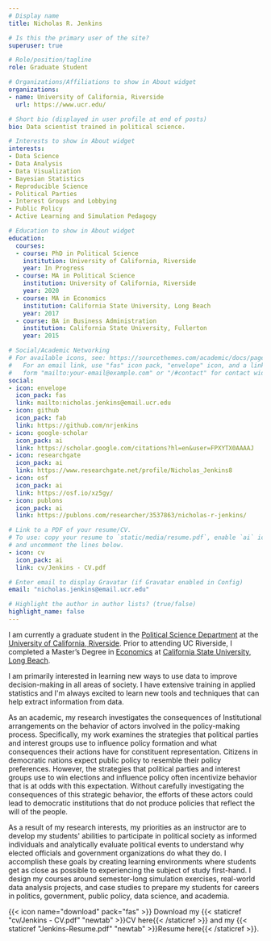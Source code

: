 ```yaml
---
# Display name
title: Nicholas R. Jenkins

# Is this the primary user of the site?
superuser: true

# Role/position/tagline
role: Graduate Student

# Organizations/Affiliations to show in About widget
organizations:
- name: University of California, Riverside
  url: https://www.ucr.edu/

# Short bio (displayed in user profile at end of posts)
bio: Data scientist trained in political science.

# Interests to show in About widget
interests:
- Data Science
- Data Analysis
- Data Visualization
- Bayesian Statistics
- Reproducible Science
- Political Parties
- Interest Groups and Lobbying
- Public Policy
- Active Learning and Simulation Pedagogy 

# Education to show in About widget
education:
  courses:
  - course: PhD in Political Science
    institution: University of California, Riverside
    year: In Progress
  - course: MA in Political Science
    institution: University of California, Riverside
    year: 2020
  - course: MA in Economics
    institution: California State University, Long Beach
    year: 2017
  - course: BA in Business Administration
    institution: California State University, Fullerton
    year: 2015

# Social/Academic Networking
# For available icons, see: https://sourcethemes.com/academic/docs/page-builder/#icons
#   For an email link, use "fas" icon pack, "envelope" icon, and a link in the
#   form "mailto:your-email@example.com" or "/#contact" for contact widget.
social:
- icon: envelope
  icon_pack: fas
  link: mailto:nicholas.jenkins@email.ucr.edu
- icon: github
  icon_pack: fab
  link: https://github.com/nrjenkins
- icon: google-scholar
  icon_pack: ai
  link: https://scholar.google.com/citations?hl=en&user=FPXYTX0AAAAJ
- icon: researchgate
  icon_pack: ai
  link: https://www.researchgate.net/profile/Nicholas_Jenkins8
- icon: osf
  icon_pack: ai
  link: https://osf.io/xz5gy/
- icon: publons
  icon_pack: ai
  link: https://publons.com/researcher/3537863/nicholas-r-jenkins/

# Link to a PDF of your resume/CV.
# To use: copy your resume to `static/media/resume.pdf`, enable `ai` icons in `params.toml`, 
# and uncomment the lines below.
- icon: cv
  icon_pack: ai
  link: cv/Jenkins - CV.pdf

# Enter email to display Gravatar (if Gravatar enabled in Config)
email: "nicholas.jenkins@email.ucr.edu"

# Highlight the author in author lists? (true/false)
highlight_name: false
---
```


I am currently a graduate student in the [Political Science Department](https://politicalscience.ucr.edu) at the [University of California, Riverside](https://www.ucr.edu). Prior to attending UC Riverside, I completed a Master’s Degree in [Economics](http://www.cla.csulb.edu/departments/economics/) at [California State University, Long Beach](http://www.csulb.edu).

I am primarily interested in learning new ways to use data to improve decision-making in all areas of society. I have extensive training in applied statistics and I'm always excited to learn new tools and techniques that can help extract information from data. 

As an academic, my research investigates the consequences of Institutional arrangements on the behavior of actors involved in the policy-making process. Specifically, my work examines the strategies that political parties and interest groups use to influence policy formation and what consequences their actions have for constituent representation. Citizens in democratic nations expect public policy to resemble their policy preferences. However, the strategies that political parties and interest groups use to win elections and influence policy often incentivize behavior that is at odds with this expectation. Without carefully investigating the consequences of this strategic behavior, the efforts of these actors could lead to democratic institutions that do not produce policies that reflect the will of the people.

As a result of my research interests, my priorities as an instructor are to develop my students' abilities to participate in political society as informed individuals and analytically evaluate political events to understand why elected officials and government organizations do what they do. I accomplish these goals by creating learning environments where students get as close as possible to experiencing the subject of study first-hand. I design my courses around semester-long simulation exercises, real-world data analysis projects, and case studies to prepare my students for careers in politics, government, public policy, data science, and academia.

{{< icon name="download" pack="fas" >}} Download my {{< staticref "cv/Jenkins - CV.pdf" "newtab" >}}CV here{{< /staticref >}} and my {{< staticref "Jenkins-Resume.pdf" "newtab" >}}Resume here{{< /staticref >}}.
